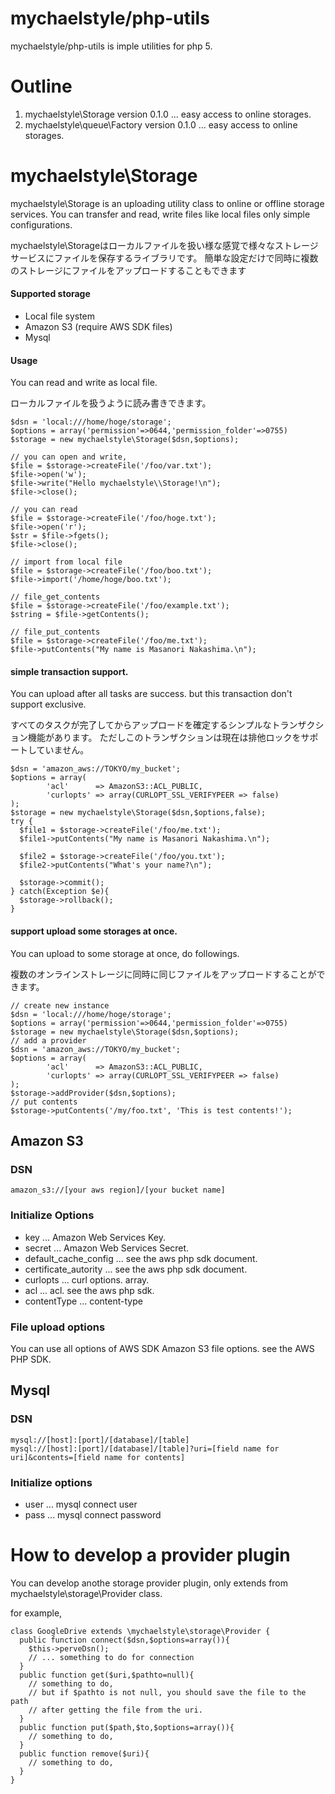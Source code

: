 mychaelstyle/php-utils
=============

mychaelstyle/php-utils is imple utilities for php 5.  

# Outline

1. mychaelstyle\\Storage version 0.1.0 ... easy access to online storages.
2. mychaelstyle\\queue\\Factory  version 0.1.0 ... easy access to online storages.

# mychaelstyle\\Storage

mychaelstyle\\Storage is an uploading utility class to online or offline storage services.
You can transfer and read, write files like local files only simple configurations.


mychaelstyle\\Storageはローカルファイルを扱い様な感覚で様々なストレージサービスにファイルを保存するライブラリです。
簡単な設定だけで同時に複数のストレージにファイルをアップロードすることもできます

#### Supported storage

* Local file system
* Amazon S3 (require AWS SDK files)
* Mysql

#### Usage

You can read and write as local file.

ローカルファイルを扱うように読み書きできます。

    $dsn = 'local:///home/hoge/storage';
    $options = array('permission'=>0644,'permission_folder'=>0755)
    $storage = new mychaelstyle\Storage($dsn,$options);
    
    // you can open and write,
    $file = $storage->createFile('/foo/var.txt');
    $file->open('w');
    $file->write("Hello mychaelstyle\\Storage!\n");
    $file->close();
     
    // you can read
    $file = $storage->createFile('/foo/hoge.txt');
    $file->open('r');
    $str = $file->fgets();
    $file->close();
    
    // import from local file
    $file = $storage->createFile('/foo/boo.txt');
    $file->import('/home/hoge/boo.txt');
    
    // file_get_contents
    $file = $storage->createFile('/foo/example.txt');
    $string = $file->getContents();
    
    // file_put_contents
    $file = $storage->createFile('/foo/me.txt');
    $file->putContents("My name is Masanori Nakashima.\n");

#### simple transaction support.

You can upload after all tasks are success.
but this transaction don't support exclusive.

すべてのタスクが完了してからアップロードを確定するシンプルなトランザクション機能があります。
ただしこのトランザクションは現在は排他ロックをサポートしていません。

    $dsn = 'amazon_aws://TOKYO/my_bucket';
    $options = array(
			'acl'      => AmazonS3::ACL_PUBLIC,
			'curlopts' => array(CURLOPT_SSL_VERIFYPEER => false)
    );
    $storage = new mychaelstyle\Storage($dsn,$options,false);
    try {
      $file1 = $storage->createFile('/foo/me.txt');
      $file1->putContents("My name is Masanori Nakashima.\n");

      $file2 = $storage->createFile('/foo/you.txt');
      $file2->putContents("What's your name?\n");

      $storage->commit();
    } catch(Exception $e){
      $storage->rollback();
    }
    
#### support upload some storages at once.

You can upload to some storage at once,
do followings.

複数のオンラインストレージに同時に同じファイルをアップロードすることができます。

    // create new instance
    $dsn = 'local:///home/hoge/storage';
    $options = array('permission'=>0644,'permission_folder'=>0755)
    $storage = new mychaelstyle\Storage($dsn,$options);
    // add a provider
    $dsn = 'amazon_aws://TOKYO/my_bucket';
    $options = array(
			'acl'      => AmazonS3::ACL_PUBLIC,
			'curlopts' => array(CURLOPT_SSL_VERIFYPEER => false)
    );
    $storage->addProvider($dsn,$options);
    // put contents
    $storage->putContents('/my/foo.txt', 'This is test contents!');

## Amazon S3

### DSN

    amazon_s3://[your aws region]/[your bucket name]

### Initialize Options

* key    ... Amazon Web Services Key.
* secret ... Amazon Web Services Secret.
* default_cache_config ... see the aws php sdk document.
* certificate_autority ... see the aws php sdk document.
* curlopts ... curl options. array.
* acl      ... acl. see the aws php sdk.
* contentType ... content-type

### File upload options

You can use all options of AWS SDK Amazon S3 file options.
see the AWS PHP SDK.

## Mysql

### DSN

    mysql://[host]:[port]/[database]/[table]
    mysql://[host]:[port]/[database]/[table]?uri=[field name for uri]&contents=[field name for contents]

### Initialize options

* user  ... mysql connect user
* pass  ... mysql connect password

# How to develop a provider plugin

You can develop anothe storage provider plugin, only extends from mychaelstyle\storage\Provider class.

for example,

    class GoogleDrive extends \mychaelstyle\storage\Provider {
      public function connect($dsn,$options=array()){
        $this->perveDsn();
        // ... something to do for connection
      }
      public function get($uri,$pathto=null){
        // something to do,
        // but if $pathto is not null, you should save the file to the path
        // after getting the file from the uri.
      }
      public function put($path,$to,$options=array()){
        // something to do,
      }
      public function remove($uri){
        // something to do,
      }
    }

